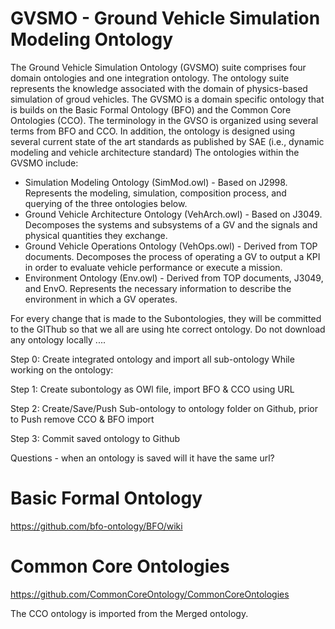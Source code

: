 # GVSMO - Ground Vehicle Simulation Modeling Ontology
The Ground Vehicle Simulation Ontology (GVSMO) suite comprises four domain ontologies and one integration ontology. The ontology suite represents the knowledge associated with the domain of physics-based simulation of groud vehicles. The GVSMO is a domain specific ontology that is builds on the Basic Formal Ontology (BFO) and the Common Core Ontologies (CCO). The terminology in the GVSO is organized using several terms from BFO and CCO. In addition, the ontology is designed using several current state of the art standards as published by SAE (i.e.,  dynamic modeling and vehicle architecture standard)  The ontologies within the GVSMO include:

* Simulation Modeling Ontology (SimMod.owl) - Based on J2998. Represents the modeling, simulation, composition process, and querying of the three ontologies below.
* Ground Vehicle Architecture Ontology (VehArch.owl) - Based on J3049. Decomposes the systems and subsystems of a GV and the signals and physical quantities they exchange.
* Ground Vehicle Operations Ontology (VehOps.owl) - Derived from TOP documents. Decomposes the process of operating a GV to output a KPI in order to evaluate vehicle performance or execute a mission.
* Environment Ontology (Env.owl) - Derived from TOP documents, J3049, and EnvO. Represents the necessary information to describe the environment in which a GV operates.



For every change that is made to the Subontologies, they will be committed to the GIThub so that we all are using hte correct ontology.
Do not download any ontology locally ....

Step 0: Create integrated ontology and import all sub-ontology
While working on the ontology: 

Step 1: Create subontology as OWl file, import BFO & CCO using URL

Step 2: Create/Save/Push Sub-ontology to ontology folder on Github, prior to Push remove CCO & BFO import 

Step 3: Commit saved ontology to Github

Questions - when an ontology is saved will it have the same url?

# Basic Formal Ontology
https://github.com/bfo-ontology/BFO/wiki


# Common Core Ontologies
https://github.com/CommonCoreOntology/CommonCoreOntologies

The CCO ontology is imported from the Merged ontology. 
